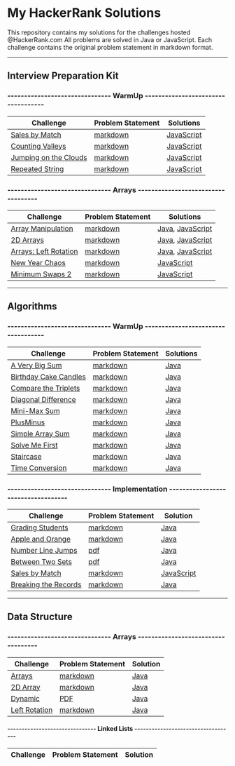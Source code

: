 # My HackerRank Solutions

This repository contains my solutions for the challenges hosted @HackerRank.com All problems are solved in Java or JavaScript. Each challenge contains the original problem statement in markdown format.

-----------------------------------------------------------------------------------------------------------------------
## Interview Preparation Kit
### ------------------------------- WarmUp -----------------------------------

Challenge | Problem Statement | Solutions
----------|-------------------|----------|
[Sales by Match](https://www.hackerrank.com/challenges/sock-merchant/problem?h_l=interview&playlist_slugs%5B%5D=interview-preparation-kit&playlist_slugs%5B%5D=warmup) | [markdown](src/InterviewPreparationKit/WarmUp/SalesByMatch/README.md) | [JavaScript](src/InterviewPreparationKit/WarmUp/SalesByMatch/Solution.js)
[Counting Valleys](https://www.hackerrank.com/challenges/sock-merchant/problem?h_l=interview&playlist_slugs%5B%5D=interview-preparation-kit&playlist_slugs%5B%5D=warmup) | [markdown](src/InterviewPreparationKit/WarmUp/CountingValleys/README.md) | [JavaScript](src/InterviewPreparationKit/WarmUp/CountingValleys/Solution.js)
[Jumping on the Clouds](https://www.hackerrank.com/challenges/jumping-on-the-clouds/problem?h_l=interview&playlist_slugs%5B%5D=interview-preparation-kit&playlist_slugs%5B%5D=warmup) | [markdown](src/InterviewPreparationKit/WarmUp/JumpingOnTheClouds/README.md) | [JavaScript](src/InterviewPreparationKit/WarmUp/JumpingOnTheClouds/Solution.js)
[Repeated String](https://www.hackerrank.com/challenges/repeated-string/problem?h_l=interview&playlist_slugs%5B%5D=interview-preparation-kit&playlist_slugs%5B%5D=warmup) | [markdown](src/InterviewPreparationKit/WarmUp/RepeatedString/README.md) | [JavaScript](src/InterviewPreparationKit/WarmUp/RepeatedString/Solution.js)

### ------------------------------- Arrays -----------------------------------

Challenge | Problem Statement | Solutions
----------|-------------------|----------|
[Array Manipulation](https://www.hackerrank.com/challenges/crush/problem?isFullScreen=true&h_l=interview&playlist_slugs%5B%5D=interview-preparation-kit&playlist_slugs%5B%5D=arrays) | [markdown](src/InterviewPreparationKit/Arrays/ArrayManipulation/README.md) | [Java](src/InterviewPreparationKit/Arrays/ArrayManipulation/Solution.java), [JavaScript](src/InterviewPreparationKit/Arrays/ArrayManipulation/Solution.js)
[2D Arrays](https://www.hackerrank.com/challenges/2d-array/problem?isFullScreen=true&h_l=interview&playlist_slugs%5B%5D=interview-preparation-kit&playlist_slugs%5B%5D=arrays) | [markdown](src/InterviewPreparationKit/Arrays/Arrays2D/README.md) | [Java](src/InterviewPreparationKit/Arrays/Arrays2D/Solution.java), [JavaScript](src/InterviewPreparationKit/Arrays/Arrays2D/Solution.js)
[Arrays: Left Rotation](https://www.hackerrank.com/challenges/ctci-array-left-rotation/problem?h_l=interview&playlist_slugs%5B%5D=interview-preparation-kit&playlist_slugs%5B%5D=arrays) | [markdown](src/InterviewPreparationKit/Arrays/ArraysLeftRotation/README.md) | [Java](src/InterviewPreparationKit/Arrays/ArraysLeftRotation/Solution.java), [JavaScript](src/InterviewPreparationKit/Arrays/ArraysLeftRotation/Solution.js)
[New Year Chaos](https://www.hackerrank.com/challenges/new-year-chaos/problem?h_l=interview&playlist_slugs%5B%5D=interview-preparation-kit&playlist_slugs%5B%5D=arrays) | [markdown](src/InterviewPreparationKit/Arrays/NewYearChaos/README.md) | [JavaScript](src/InterviewPreparationKit/Arrays/NewYearChaos/Solution.js)
[Minimum Swaps 2](https://www.hackerrank.com/challenges/minimum-swaps-2/problem?h_l=interview&playlist_slugs%5B%5D=interview-preparation-kit&playlist_slugs%5B%5D=arrays) | [markdown](src/InterviewPreparationKit/Arrays/MinimumSwaps2/README.md) | [JavaScript](src/InterviewPreparationKit/Arrays/MinimumSwaps2/Solution.js)

-----------------------------------------------------------------------------------------------------------------------
## Algorithms

### ------------------------------- WarmUp -----------------------------------
Challenge | Problem Statement | Solutions 
----------|-------------------|----------|
[A Very Big Sum](https://www.hackerrank.com/challenges/a-very-big-sum) | [markdown](src/Algorithms/WarmUp/AVeryBigSum/README.md) | [Java](src/Algorithms/WarmUp/AVeryBigSum/Solution.java) 
[Birthday Cake Candles](https://www.hackerrank.com/challenges/birthday-cake-candles) | [markdown](src/Algorithms/WarmUp/BirthdayCakeCandles/README.md) | [Java](src/Algorithms/WarmUp/BirthdayCakeCandles/Solution.java) 
[Compare the Triplets](https://www.hackerrank.com/challenges/compare-the-triplets) | [markdown](src/Algorithms/WarmUp/CompareTheTriplets/README.md) | [Java](src/Algorithms/WarmUp/CompareTheTriplets/Solution.java) 
[Diagonal Difference](https://www.hackerrank.com/challenges/diagonal-difference) | [markdown](src/Algorithms/WarmUp/DiagonalDifference/README.md) | [Java](src/Algorithms/WarmUp/DiagonalDifference/Solution.java) 
[Mini-Max Sum](https://www.hackerrank.com/challenges/mini-max-sum) | [markdown](src/Algorithms/WarmUp/MiniMaxSum/README.md) | [Java](src/Algorithms/WarmUp/MiniMaxSum/Solution.java) 
[PlusMinus](https://www.hackerrank.com/challenges/plus-minus) | [markdown](src/Algorithms/WarmUp/PlusMinus/README.md) | [Java](src/Algorithms/WarmUp/PlusMinus/Solution.java) 
[Simple Array Sum](https://www.hackerrank.com/challenges/simple-array-sum) | [markdown](src/Algorithms/WarmUp/SimpleArraySum/README.md) | [Java](src/Algorithms/WarmUp/SimpleArraySum/Solution.java) 
[Solve Me First](https://www.hackerrank.com/challenges/solve-me-first) | [markdown](src/Algorithms/WarmUp/SolveMeFirst/README.md) | [Java](src/Algorithms/WarmUp/SolveMeFirst/Solution.java) 
[Staircase](https://www.hackerrank.com/challenges/staircase) | [markdown](src/Algorithms/WarmUp/Staircase/README.md) | [Java](src/Algorithms/WarmUp/Staircase/Solution.java)
[Time Conversion](https://www.hackerrank.com/challenges/time-conversion) | [markdown](src/Algorithms/WarmUp/TimeConversion/README.md) | [Java](src/Algorithms/WarmUp/TimeConversion/Solution.java)

### ------------------------------- Implementation -----------------------------------
Challenge| Problem Statement | Solution
----------|-------------------|----------|
[Grading Students](https://www.hackerrank.com/challenges/grading-students/problem) | [markdown](src/Algorithms/Implementation/GradingStudents/README.md) | [Java](src/Algorithms/Implementation/GradingStudents/Solution.java)
[Apple and Orange](https://www.hackerrank.com/challenges/apple-and-orange/problem) | [markdown](src/Algorithms/Implementation/AppleAndOrange/README.md) | [Java](src/Algorithms/Implementation/AppleAndOrange/Solution.java)
[Number Line Jumps](https://www.hackerrank.com/challenges/kangaroo/problem) | [pdf](src/Algorithms/Implementation/Kangaroo/Kangaroo_problemstatement.pdf) | [Java](src/Algorithms/Implementation/Kangaroo/Solution.java)
[Between Two Sets](https://www.hackerrank.com/challenges/between-two-sets/problem) | [pdf](src/Algorithms/Implementation/BetweenTwoSets/between-two-sets.pdf) | [Java](src/Algorithms/Implementation/BetweenTwoSets/Solution.java)
[Sales by Match](https://www.hackerrank.com/challenges/sock-merchant/problem) | [markdown](src/Algorithms/Implementation/SalesByMatch/README.md) | [JavaScript](src/Algorithms/Implementation/SalesByMatch/Solution.js)
[Breaking the Records](https://www.hackerrank.com/challenges/breaking-best-and-worst-records/problem) | [markdown](src/Algorithms/Implementation/BreakingTheRecords/breaking-the-records.pdf) | [Java](src/Algorithms/Implementation/BreakingTheRecords/Solution.java)

-----------------------------------------------------------------------------------------------------------------------
## Data Structure
### ------------------------------- Arrays -----------------------------------
Challenge| Problem Statement | Solution
----------|-------------------|----------|
[Arrays](https://www.hackerrank.com/challenges/arrays-ds/problem) | [markdown](src/DataStructures/Arrays/DS_Arrays/README.md) | [Java](src/DataStructures/Arrays/DS_Arrays/Solution.java)
[2D Array](https://www.hackerrank.com/challenges/2d-array/problem) | [markdown](src/DataStructures/Arrays/DS_2DArrays/README.md) | [Java](src/DataStructures/Arrays/DS_2DArrays/Solution.java)
[Dynamic](https://www.hackerrank.com/challenges/dynamic-array/problem) | [PDF](src/DataStructures/Arrays/DS_Dynamic/dynamic-array-English.pdf) | [Java](src/DataStructures/Arrays/DS_Dynamic/Solution.java)
[Left Rotation](https://www.hackerrank.com/challenges/array-left-rotation/problem) | [markdown](src/DataStructures/Arrays/LeftRotation/README.md) | [Java](src/DataStructures/Arrays/LeftRotation/Solution.java)

#### ------------------------------- Linked Lists -----------------------------------

Challenge| Problem Statement | Solution
----------|-------------------|----------|
